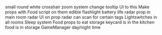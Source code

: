 small round white crosshair
zoom system
change tooltip UI to this
Make props with Food script on them edible
flashlight battery life
radar prop in main room
radar UI on prop
radar can scan for certain tags
Lightswitches in all rooms
Sleep system
Food props to eat
storage keycard is in the kitchen
food is in storage
GameManager day/night time
